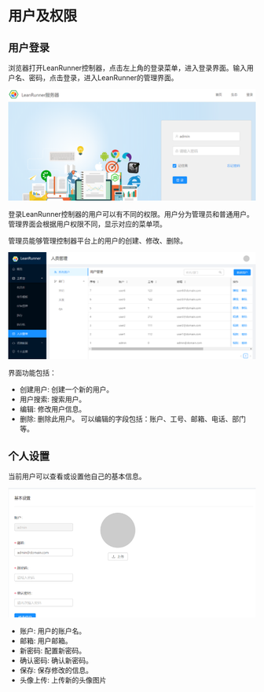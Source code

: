 
# 用户及权限

## 用户登录

浏览器打开LeanRunner控制器，点击左上角的登录菜单，进入登录界面。输入用户名、密码，点击登录，进入LeanRunner的管理界面。

![](assets/login1.png)

登录LeanRunner控制器的用户可以有不同的权限。用户分为管理员和普通用户。管理界面会根据用户权限不同，显示对应的菜单项。

管理员能够管理控制器平台上的用户的创建、修改、删除。

![](assets/user_manage.png)

界面功能包括：
* 创建用户: 创建一个新的用户。
* 用户搜索: 搜索用户。
* 编辑: 修改用户信息。
* 删除: 删除此用户。
可以编辑的字段包括：账户、工号、邮箱、电话、部门等。

## 个人设置

当前用户可以查看或设置他自己的基本信息。

![](assets/profile_edit.png)

* 账户: 用户的账户名。
* 邮箱: 用户邮箱。
* 新密码: 配置新密码。
* 确认密码: 确认新密码。
* 保存: 保存修改的信息。
* 头像上传: 上传新的头像图片